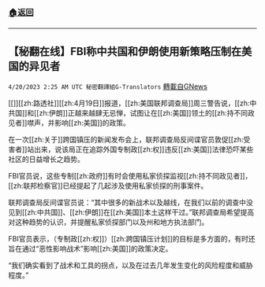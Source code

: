 ###  [:house:返回](README.md)
---


## 【秘翻在线】FBI称中共国和伊朗使用新策略压制在美国的异见者
`4/20/2023 2:25 AM UTC 秘密翻譯組G-Translators` [轉載自GNews](https://gnews.org/articles/1240949)

[[]][[zh:路透社]][[zh:4月19日]]报道，[[zh:美国联邦调查局]]周三警告说，[[zh:中共国]]和[[zh:伊朗]]正越来越肆无忌惮，试图让在[[zh:美国]]领土的[[zh:持不同政见者]]噤声，并影响[[zh:美国]]的政策。

在一次[[zh:关于]]跨国镇压的新闻发布会上，联邦调查局反间谍官员敦促[[zh:受害者]]站出来，说该局正在追踪外国专制政[[zh:权]]违反[[zh:美国]]法律恐吓某些社区的日益增长之趋势。

FBI官员说，这些专制[[zh:政府]]有时会使用私家侦探监视[[zh:持不同政见者]]，[[zh:联邦检察官]]已经提起了几起涉及使用私家侦探的刑事案件。

联邦调查局反间谍官员说：“其中很多的新战术以及越线，在我们以前的调查中没见到[[zh:中共国]]、[[zh:伊朗]]在[[zh:美国]]本土这样干过。”联邦调查局希望提高对这种趋势的认识，并提醒私家侦探部门以及州和地方执法部门。

FBI官员表示，（专制政[[zh:权]]）[[zh:跨国镇压计划]]的目标是多方面的，有时还旨在通过“恶性影响战术”影响[[zh:美国]]的政策决定。

“我们确实看到了战术和工具的拐点，以及在过去几年发生变化的风险程度和威胁程度。”
